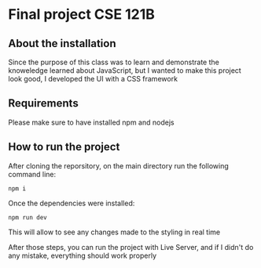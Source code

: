 # Final project CSE 121B

## About the installation
Since the purpose of this class was to learn and demonstrate the knoweledge learned about JavaScript, but I wanted to make this project look good, I developed the UI with a CSS framework

## Requirements
Please make sure to have installed npm and nodejs

## How to run the project
After cloning the reporsitory, on the main directory run the following command line:

```npm i```

Once the dependencies were installed:

```npm run dev```

This will allow to see any changes made to the styling in real time

After those steps, you can run the project with Live Server, and if I didn't do any mistake, everything should work properly

